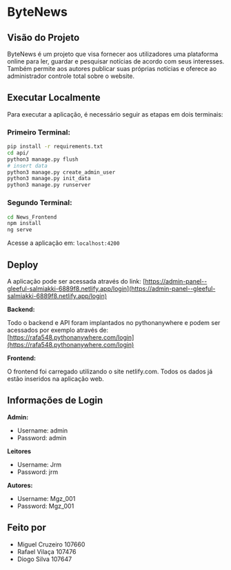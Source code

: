 # ByteNews

## Visão do Projeto

ByteNews é um projeto que visa fornecer aos utilizadores uma plataforma online para ler, guardar e pesquisar notícias de acordo com seus interesses. Também permite aos autores publicar suas próprias notícias e oferece ao administrador controle total sobre o website.

## Executar Localmente

Para executar a aplicação, é necessário seguir as etapas em dois terminais:

### Primeiro Terminal:

```bash
pip install -r requirements.txt
cd api/
python3 manage.py flush
# insert data
python3 manage.py create_admin_user
python3 manage.py init_data
python3 manage.py runserver
```

### Segundo Terminal:
```bash
cd News_Frontend
npm install
ng serve
```

Acesse a aplicação em: `localhost:4200`

## Deploy

A aplicação pode ser acessada através do link: [https://admin-panel--gleeful-salmiakki-6889f8.netlify.app/login](https://admin-panel--gleeful-salmiakki-6889f8.netlify.app/login)

**Backend:**

Todo o backend e API foram implantados no pythonanywhere e podem ser acessados por exemplo através de: [https://rafa548.pythonanywhere.com/login](https://rafa548.pythonanywhere.com/login)

**Frontend:**

O frontend foi carregado utilizando o site netlify.com. Todos os dados já estão inseridos na aplicação web.

## Informações de Login

**Admin:**

- Username: admin
- Password: admin

**Leitores**

- Username: Jrm
- Password: jrm

**Autores:**

- Username: Mgz_001
- Password: Mgz_001

## Feito por

- Miguel Cruzeiro 107660
- Rafael Vilaça 107476
- Diogo Silva 107647